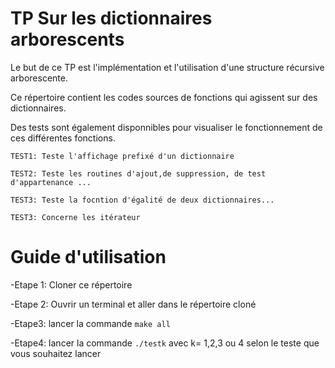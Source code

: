 # TP Sur les dictionnaires arborescents
Le but de ce TP est l'implémentation et l'utilisation d'une structure récursive arborescente.

Ce répertoire contient les codes sources de fonctions qui agissent sur des dictionnaires.

Des tests sont également disponnibles pour visualiser le fonctionnement de ces différentes fonctions.

```TEST1: Teste l'affichage prefixé d'un dictionnaire ```

```TEST2: Teste les routines d'ajout,de suppression, de test d'appartenance ... ```

```TEST3: Teste la focntion d'égalité de deux dictionnaires... ```

```TEST3: Concerne les itérateur```

# Guide d'utilisation
-Etape 1: Cloner ce répertoire

-Etape 2: Ouvrir un terminal et aller dans le répertoire cloné

-Etape3: lancer la commande ```make all```

-Etape4: lancer la commande ```./testk``` avec k= 1,2,3 ou 4 selon le teste que vous souhaitez lancer




